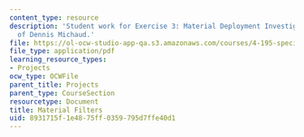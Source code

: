```yaml
---
content_type: resource
description: 'Student work for Exercise 3: Material Deployment Investigation courtesy
  of Dennis Michaud.'
file: https://ol-ocw-studio-app-qa.s3.amazonaws.com/courses/4-195-special-problems-in-architectural-design-spring-2005/8931715f1e4875ff0359795d7ffe40d1_3michaud.pdf
file_type: application/pdf
learning_resource_types:
- Projects
ocw_type: OCWFile
parent_title: Projects
parent_type: CourseSection
resourcetype: Document
title: Material Filters
uid: 8931715f-1e48-75ff-0359-795d7ffe40d1
---
```


